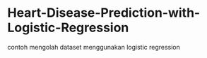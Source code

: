 # Heart-Disease-Prediction-with-Logistic-Regression
contoh mengolah dataset menggunakan logistic regression
